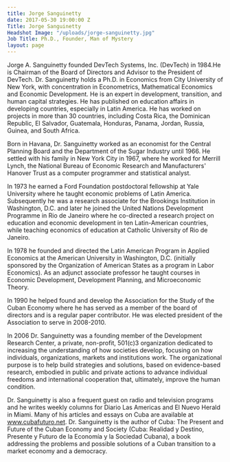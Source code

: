 ```yaml
---
title: Jorge Sanguinetty
date: 2017-05-30 19:00:00 Z
Title: Jorge Sanguinetty
Headshot Image: "/uploads/jorge-sanguinetty.jpg"
Job Title: Ph.D., Founder, Man of Mystery
layout: page
---
```


Jorge A. Sanguinetty founded DevTech Systems, Inc. (DevTech) in 1984.He is Chairman of the Board of Directors and Advisor to the President of DevTech. Dr. Sanguinetty holds a Ph.D. in Economics from City University of New York, with concentration in Econometrics, Mathematical Economics and Economic Development. He is an expert in development, transition, and human capital strategies. He has published on education affairs in developing countries, especially in Latin America. He has worked on projects in more than 30 countries, including Costa Rica, the Dominican Republic, El Salvador, Guatemala, Honduras, Panama, Jordan, Russia, Guinea, and South Africa.

Born in Havana, Dr. Sanguinetty worked as an economist for the Central Planning Board and the Department of the Sugar Industry until 1966. He settled with his family in New York City in 1967, where he worked for Merrill Lynch, the National Bureau of Economic Research and Manufacturers' Hanover Trust as a computer programmer and statistical analyst.

In 1973 he earned a Ford Foundation postdoctoral fellowship at Yale University where he taught economic problems of Latin America. Subsequently he was a research associate for the Brookings Institution in Washington, D.C. and later he joined the United Nations Development Programme in Rio de Janeiro where he co-directed a research project on education and economic development in ten Latin-American countries, while teaching economics of education at Catholic University of Rio de Janeiro.

In 1978 he founded and directed the Latin American Program in Applied Economics at the American University in Washington, D.C. (initially sponsored by the Organization of American States as a program in Labor Economics). As an adjunct associate professor he taught courses in Economic Development, Development Planning, and Microeconomic Theory.

In 1990 he helped found and develop the Association for the Study of the Cuban Economy where he has served as a member of the board of directors and is a regular paper contributor. He was elected president of the Association to serve in 2008-2010.

In 2006 Dr. Sanguinetty was a founding member of the Development Research Center, a private, non-profit, 501(c)3 organization dedicated to increasing the understanding of how societies develop, focusing on how individuals, organizations, markets and institutions work. The organizational purpose is to help build strategies and solutions, based on evidence-based research, embodied in public and private actions to advance individual freedoms and international cooperation that, ultimately, improve the human condition.

Dr. Sanguinetty is also a frequent guest on radio and television programs and he writes weekly columns for Diario Las Americas and El Nuevo Herald in Miami. Many of his articles and essays on Cuba are available at www.cubafuturo.net. Dr. Sanguinetty is the author of Cuba: The Present and Future of the Cuban Economy and Society (Cuba: Realidad y Destino, Presente y Futuro de la Economía y la Sociedad Cubana), a book addressing the problems and possible solutions of a Cuban transition to a market economy and a democracy.